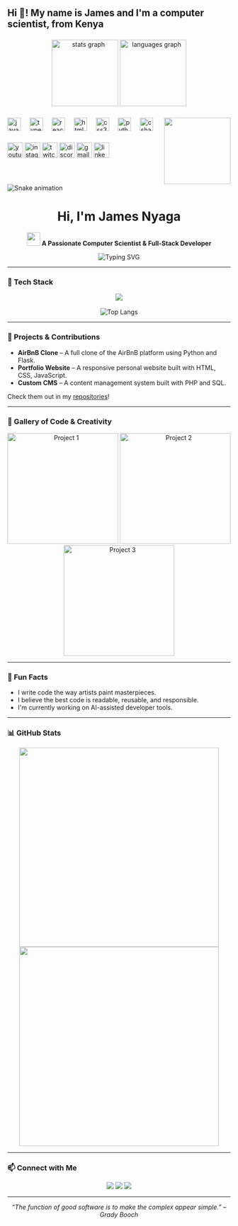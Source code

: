 <h2 align="left">Hi 👋! My name is James and I'm a computer scientist, from Kenya</h2>

###

<div align="center">
  <img src="https://github-readme-stats.vercel.app/api?username=maurodesouza&hide_title=false&hide_rank=false&show_icons=true&include_all_commits=true&count_private=true&disable_animations=false&theme=dracula&locale=en&hide_border=false" height="150" alt="stats graph"  />
  <img src="https://github-readme-stats.vercel.app/api/top-langs?username=maurodesouza&locale=en&hide_title=false&layout=compact&card_width=320&langs_count=5&theme=dracula&hide_border=false" height="150" alt="languages graph"  />
</div>

###

<img align="right" height="150" src="https://i.imgflip.com/65efzo.gif"  />

###

<div align="left">
  <img src="https://cdn.jsdelivr.net/gh/devicons/devicon/icons/javascript/javascript-original.svg" height="30" alt="javascript logo"  />
  <img width="12" />
  <img src="https://cdn.jsdelivr.net/gh/devicons/devicon/icons/typescript/typescript-original.svg" height="30" alt="typescript logo"  />
  <img width="12" />
  <img src="https://cdn.jsdelivr.net/gh/devicons/devicon/icons/react/react-original.svg" height="30" alt="react logo"  />
  <img width="12" />
  <img src="https://cdn.jsdelivr.net/gh/devicons/devicon/icons/html5/html5-original.svg" height="30" alt="html5 logo"  />
  <img width="12" />
  <img src="https://cdn.jsdelivr.net/gh/devicons/devicon/icons/css3/css3-original.svg" height="30" alt="css3 logo"  />
  <img width="12" />
  <img src="https://cdn.jsdelivr.net/gh/devicons/devicon/icons/python/python-original.svg" height="30" alt="python logo"  />
  <img width="12" />
  <img src="https://cdn.jsdelivr.net/gh/devicons/devicon/icons/csharp/csharp-original.svg" height="30" alt="csharp logo"  />
</div>

###

<div align="left">
  <img src="https://img.shields.io/static/v1?message=Youtube&logo=youtube&label=&color=FF0000&logoColor=white&labelColor=&style=for-the-badge" height="35" alt="youtube logo"  />
  <img src="https://img.shields.io/static/v1?message=Instagram&logo=instagram&label=&color=E4405F&logoColor=white&labelColor=&style=for-the-badge" height="35" alt="instagram logo"  />
  <img src="https://img.shields.io/static/v1?message=Twitch&logo=twitch&label=&color=9146FF&logoColor=white&labelColor=&style=for-the-badge" height="35" alt="twitch logo"  />
  <img src="https://img.shields.io/static/v1?message=Discord&logo=discord&label=&color=7289DA&logoColor=white&labelColor=&style=for-the-badge" height="35" alt="discord logo"  />
  <img src="https://img.shields.io/static/v1?message=Gmail&logo=gmail&label=&color=D14836&logoColor=white&labelColor=&style=for-the-badge" height="35" alt="gmail logo"  />
  <img src="https://img.shields.io/static/v1?message=LinkedIn&logo=linkedin&label=&color=0077B5&logoColor=white&labelColor=&style=for-the-badge" height="35" alt="linkedin logo"  />
</div>

###

<br clear="both">

<img src="https://raw.githubusercontent.com/maurodesouza/maurodesouza/output/snake.svg" alt="Snake animation" />

###

<h1 align="center">Hi, I'm James Nyaga</h1>

<p align="center">
  <img src="https://media.giphy.com/media/hvRJCLFzcasrR4ia7z/giphy.gif" width="30"/> 
  <strong>A Passionate Computer Scientist & Full-Stack Developer</strong>
</p>

<p align="center">
  <img src="https://readme-typing-svg.demolab.com?font=Fira+Code&size=20&pause=1000&center=true&width=435&lines=Code.+Create.+Innovate.;Solving+Real+World+Problems;With+Clean+Elegant+Code" alt="Typing SVG" />
</p>

---

### 🧠 Tech Stack

<div align="center">
  <img src="https://skillicons.dev/icons?i=java,python,cpp,c,html,css,js,php,sql" /><br><br>
  <img src="https://github-readme-stats.vercel.app/api/top-langs/?username=yourusername&layout=compact&theme=radical" alt="Top Langs" />
</div>

---

### 🚀 Projects & Contributions

- **AirBnB Clone** – A full clone of the AirBnB platform using Python and Flask.
- **Portfolio Website** – A responsive personal website built with HTML, CSS, JavaScript.
- **Custom CMS** – A content management system built with PHP and SQL.

Check them out in my [repositories](https://github.com/yourusername?tab=repositories)!

---

### 📸 Gallery of Code & Creativity

<p align="center">
  <img src="https://your-image-link.com/project1.jpg" width="250" alt="Project 1"/>
  <img src="https://your-image-link.com/project2.jpg" width="250" alt="Project 2"/>
  <img src="https://your-image-link.com/project3.jpg" width="250" alt="Project 3"/>
</p>

---

### 🧩 Fun Facts

- I write code the way artists paint masterpieces.
- I believe the best code is readable, reusable, and responsible.
- I'm currently working on AI-assisted developer tools.

---

### 📊 GitHub Stats

<div align="center">
  <img src="https://github-readme-stats.vercel.app/api?username=yourusername&show_icons=true&theme=github_dark" width="450"/>
  <img src="https://github-readme-streak-stats.herokuapp.com?user=yourusername&theme=radical" width="450"/>
</div>

---

### 📫 Connect with Me

<p align="center">
  <a href="https://linkedin.com/in/yourprofile"><img src="https://skillicons.dev/icons?i=linkedin" /></a>
  <a href="mailto:your.email@example.com"><img src="https://skillicons.dev/icons?i=gmail" /></a>
  <a href="https://yourportfolio.com"><img src="https://skillicons.dev/icons?i=webflow" /></a>
</p>

---

<p align="center"><i>“The function of good software is to make the complex appear simple.” – Grady Booch</i></p>

